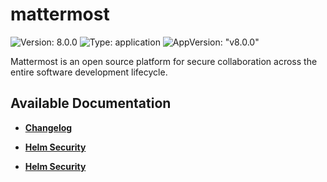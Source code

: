 # mattermost

![Version: 8.0.0](https://img.shields.io/badge/Version-8.0.0-informational?style=flat-square) ![Type: application](https://img.shields.io/badge/Type-application-informational?style=flat-square) ![AppVersion: "v8.0.0"](https://img.shields.io/badge/AppVersion-"v8.0.0"-informational?style=flat-square)

Mattermost is an open source platform for secure collaboration across the entire software development lifecycle.

## Available Documentation

- [**Changelog**](CHANGELOG)

- [**Helm Security**](container-security)

- [**Helm Security**](helm-security)

